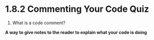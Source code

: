 # 1.8.2 Commenting Your Code Quiz

1. What is a code comment?

**A way to give notes to the reader to explain what your code is doing**